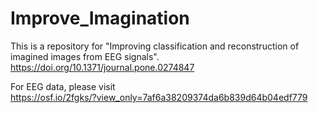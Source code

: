 # Improve_Imagination
This is a repository for "Improving classification and reconstruction of imagined images from EEG signals".  
https://doi.org/10.1371/journal.pone.0274847

For EEG data, please visit  
https://osf.io/2fgks/?view_only=7af6a38209374da6b839d64b04edf779

